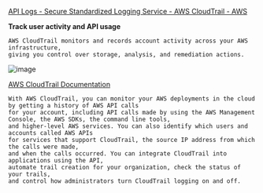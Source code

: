 [API Logs - Secure Standardized Logging Service - AWS CloudTrail - AWS](https://aws.amazon.com/cloudtrail/)

**Track user activity and API usage**

```
AWS CloudTrail monitors and records account activity across your AWS infrastructure,
giving you control over storage, analysis, and remediation actions.
```

![image](https://github.com/r1skkam/Some-cheatsheets-notes-and-resources-for-AWS-Certified-Security-Specialty-SCS-C01/assets/58542375/965d57e5-5ed2-44d6-9b8a-82435bbf7e79)

[AWS CloudTrail Documentation](https://docs.aws.amazon.com/cloudtrail/)

```
With AWS CloudTrail, you can monitor your AWS deployments in the cloud by getting a history of AWS API calls
for your account, including API calls made by using the AWS Management Console, the AWS SDKs, the command line tools, 
and higher-level AWS services. You can also identify which users and accounts called AWS APIs 
for services that support CloudTrail, the source IP address from which the calls were made,
and when the calls occurred. You can integrate CloudTrail into applications using the API,
automate trail creation for your organization, check the status of your trails,
and control how administrators turn CloudTrail logging on and off.
```
